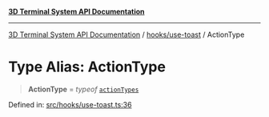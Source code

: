 [**3D Terminal System API Documentation**](../../../README.md)

***

[3D Terminal System API Documentation](../../../README.md) / [hooks/use-toast](../README.md) / ActionType

# Type Alias: ActionType

> **ActionType** = *typeof* [`actionTypes`](../variables/actionTypes.md)

Defined in: [src/hooks/use-toast.ts:36](https://github.com/Dicommunitas/ThreeJS_Terminal_3D/blob/7212b5be68c3f7954d775adb9932e64d901692b4/src/hooks/use-toast.ts#L36)
